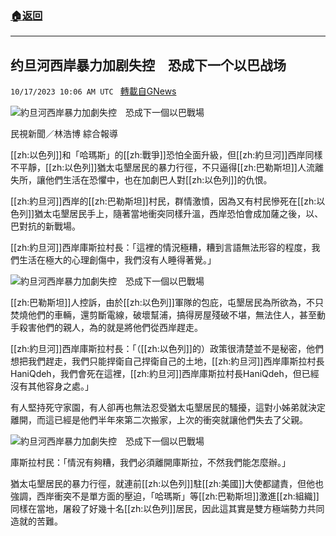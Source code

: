 ###  [:house:返回](README.md)
---


## 约旦河西岸暴力加剧失控　恐成下一个以巴战场
`10/17/2023 10:06 AM UTC ` [轉載自GNews](https://gnews.org/articles/1846859)

![約旦河西岸暴力加劇失控　恐成下一個以巴戰場](https://cdn.ftvnews.com.tw/manasystem/FileData/News/0ba5ef5d-098e-4381-91bf-a17348af6145.jpg "約旦河西岸暴力加劇失控　恐成下一個以巴戰場")

民視新聞／林浩博 綜合報導

[[zh:以色列]]和「哈瑪斯」的[[zh:戰爭]]恐怕全面升級，但[[zh:約旦河]]西岸同樣不平靜，[[zh:以色列]]猶太屯墾居民的暴力行徑，不只逼得[[zh:巴勒斯坦]]人流離失所，讓他們生活在恐懼中，也在加劇巴人對[[zh:以色列]]的仇恨。

[[zh:約旦河]]西岸的[[zh:巴勒斯坦]]村民，群情激憤，因為又有村民慘死在[[zh:以色列]]猶太屯墾居民手上，隨著當地衝突同樣升溫，西岸恐怕會成加薩之後，以、巴對抗的新戰場。

[[zh:約旦河]]西岸庫斯拉村長：「這裡的情況極糟，糟到言語無法形容的程度，我們生活在極大的心理創傷中，我們沒有人睡得著覺。」

![約旦河西岸暴力加劇失控　恐成下一個以巴戰場](https://cdn.ftvnews.com.tw/summernotefiles/News/3d51fef9-c2bf-4628-9341-e5a911c8bbac.jpg "約旦河西岸暴力加劇失控　恐成下一個以巴戰場")

[[zh:巴勒斯坦]]人控訴，由於[[zh:以色列]]軍隊的包庇，屯墾居民為所欲為，不只焚燒他們的車輛，還剪斷電線，破壞幫浦，搞得房屋殘破不堪，無法住人，甚至動手殺害他們的親人，為的就是將他們從西岸趕走。

[[zh:約旦河]]西岸庫斯拉村長：「（[[zh:以色列]]的）政策很清楚並不是秘密，他們想把我們趕走，我們只能捍衛自己捍衛自己的土地，[[zh:約旦河]]西岸庫斯拉村長HaniQdeh，我們會死在這裡，[[zh:約旦河]]西岸庫斯拉村長HaniQdeh，但已經沒有其他容身之處。」

有人堅持死守家園，有人卻再也無法忍受猶太屯墾居民的騷擾，這對小姊弟就決定離開，而這已經是他們半年來第二次搬家，上次的衝突就讓他們失去了父親。

![約旦河西岸暴力加劇失控　恐成下一個以巴戰場](https://cdn.ftvnews.com.tw/summernotefiles/News/eb684d75-2114-4bb9-880e-52566d93b509.jpg "約旦河西岸暴力加劇失控　恐成下一個以巴戰場")

庫斯拉村民：「情況有夠糟，我們必須離開庫斯拉，不然我們能怎麼辦。」

猶太屯墾居民的暴力行徑，就連前[[zh:以色列]]駐[[zh:美國]]大使都譴責，但他也強調，西岸衝突不是單方面的壓迫，「哈瑪斯」等[[zh:巴勒斯坦]]激進[[zh:組織]]同樣在當地，屠殺了好幾十名[[zh:以色列]]居民，因此這其實是雙方極端勢力共同造就的苦難。
